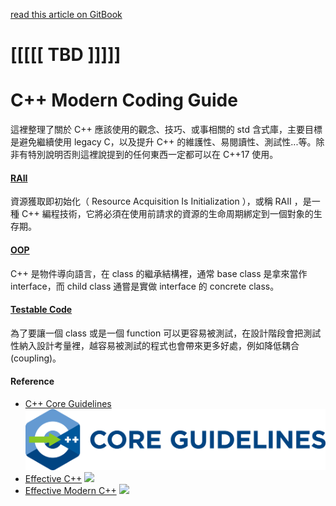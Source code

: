 [read this article on GitBook](https://yarencheng.gitbooks.io/c-modern-coding-guide/content/)

# \[\[\[\[\[ TBD \]\]\]\]\]

# C++ Modern Coding Guide

這裡整理了關於 C++ 應該使用的觀念、技巧、或事相關的 std 含式庫，主要目標是避免繼續使用 legacy C，以及提升 C++ 的維護性、易閱讀性、測試性...等。除非有特別說明否則這裡說提到的任何東西一定都可以在 C++17 使用。

#### [RAII](http://zh.cppreference.com/w/cpp/language/raii)

資源獲取即初始化（ Resource Acquisition Is Initialization ），或稱 RAII ，是一種 C++ 編程技術，它將必須在使用前請求的資源的生命周期綁定到一個對象的生存期。

#### [OOP](https://zh.wikipedia.org/wiki/面向对象程序设计)

C++ 是物件導向語言，在 class 的繼承結構裡，通常 base class 是拿來當作 interface，而 child class 通嘗是實做 interface 的 concrete class。

#### [Testable Code](https://en.wikipedia.org/wiki/Unit_testing)

為了要讓一個 class 或是一個 function 可以更容易被測試，在設計階段會把測試性納入設計考量裡，越容易被測試的程式也會帶來更多好處，例如降低耦合\(coupling\)。

#### Reference

* [C++ Core Guidelines](https://github.com/isocpp/CppCoreGuidelines/blob/master/CppCoreGuidelines.md)
  ![](https://github.com/isocpp/CppCoreGuidelines/raw/master/cpp_core_guidelines_logo_text.png)
* [Effective C++](https://www.amazon.com/Effective-Specific-Improve-Programs-Designs/dp/0321334876/ref=sr_1_1?s=movies-tv&ie=UTF8&qid=1519358108&sr=8-1&keywords=effective+c%2B%2B)
  ![](https://images-na.ssl-images-amazon.com/images/I/51aICwPHi0L._SX396_BO1,204,203,200_.jpg)
* [Effective Modern C++](https://www.amazon.com/Effective-Modern-Specific-Ways-Improve/dp/1491903996/ref=sr_1_2?s=movies-tv&ie=UTF8&qid=1519358108&sr=8-2&keywords=effective+c%2B%2B)
  ![](https://images-na.ssl-images-amazon.com/images/I/51eFBpqPSLL._SX379_BO1,204,203,200_.jpg)



